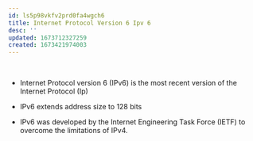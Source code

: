 ```yaml
---
id: ls5p98vkfv2prd0fa4wgch6
title: Internet Protocol Version 6 Ipv 6
desc: ''
updated: 1673712327259
created: 1673421974003
---
```


 

-   Internet Protocol version 6 (IPv6) is the most recent version of the Internet Protocol (Ip)

-   IPv6 extends address size to 128 bits

-   IPv6 was developed by the Internet Engineering Task Force (IETF) to overcome the limitations of IPv4.
